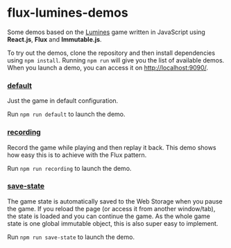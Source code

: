 # flux-lumines-demos

Some demos based on the [Lumines](https://github.com/tobice/flux-lumines) game written in 
JavaScript using **React.js**, **Flux** and **Immutable.js**.

To try out the demos, clone the repository and then install dependencies using `npm install`. 
Running `npm run` will give you the list of available demos. When you launch a demo, you can access 
it on [http://localhost:9090/](http://localhost:9090/).

### [default](./default) 
Just the game in default configuration.

Run `npm run default` to launch the demo.

### [recording](./recording) 
Record the game while playing and then replay it back. This demo shows how easy this is to 
achieve with the Flux pattern.

Run `npm run recording` to launch the demo.

### [save-state](./save-state) 
The game state is automatically saved to the Web Storage when you pause the game. If you 
reload the page (or access it from another window/tab), the state is loaded and you can 
continue the game. As the whole game state is one global immutable object, this is also 
super easy to implement.

Run `npm run save-state` to launch the demo.
